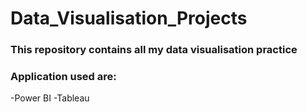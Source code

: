 # Data_Visualisation_Projects
### This repository contains all my data visualisation practice
### Application used are:
-Power BI
-Tableau

